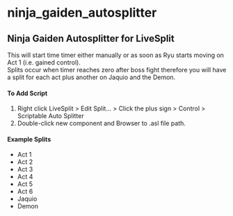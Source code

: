 # ninja_gaiden_autosplitter <br />
## Ninja Gaiden Autosplitter for LiveSplit <br />
This will start time timer either manually or as soon as Ryu starts moving on Act 1 (i.e. gained control). <br />
Splits occur when timer reaches zero after boss fight therefore you will have a split for each act plus another on Jaquio and the Demon. <br />
#### To Add Script <br />
1. Right click LiveSplit > Edit Split... > Click the plus sign > Control > Scriptable Auto Splitter <br />
1. Double-click new component and Browser to .asl file path. <br />
#### Example Splits <br />
* Act 1
* Act 2
* Act 3
* Act 4
* Act 5
* Act 6
* Jaquio
* Demon